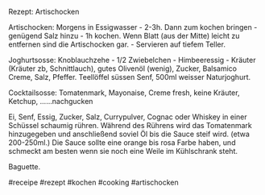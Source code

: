 Rezept: Artischocken

Artischocken:
Morgens in Essigwasser - 2-3h.
Dann zum kochen bringen - genügend Salz hinzu - 1h kochen.
Wenn Blatt (aus der Mitte) leicht zu entfernen sind die Artischocken gar. - Servieren auf tiefem Teller.

Joghurtsosse:
Knoblauchzehe - 1/2 Zwiebelchen - Himbeeressig - Kräuter (Kräuter zb, Schnittlauch), gutes Olivenöl (wenig), Zucker, Balsamico Creme, Salz, Pfeffer. Teellöffel süssen Senf, 500ml weisser Naturjoghurt.

Cocktailsosse:
Tomatenmark, Mayonaise, Creme fresh, keine Kräuter, Ketchup, ......nachgucken

Ei, Senf, Essig, Zucker, Salz, Currypulver, Cognac oder Whiskey in einer Schüssel schaumig rühren. Während des Rührens wird das Tomatenmark hinzugegeben und anschließend soviel Öl bis die Sauce steif wird. (etwa 200-250ml.)
Die Sauce sollte eine orange bis rosa Farbe haben, und schmeckt am besten wenn sie noch eine Weile im Kühlschrank steht.


Baguette.

#receipe #rezept #kochen #cooking #artischocken
